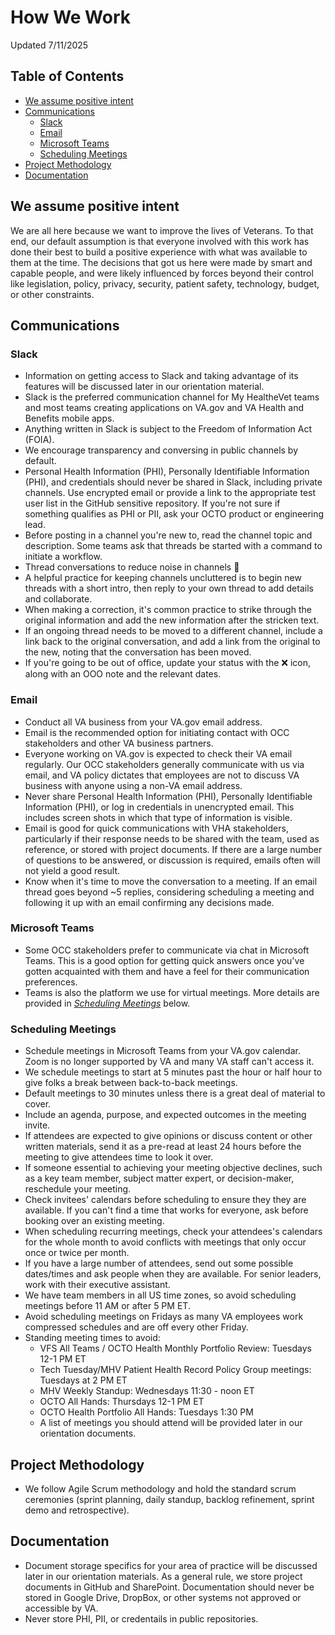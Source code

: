 # How We Work
Updated 7/11/2025

## Table of Contents
- [We assume positive intent](https://github.com/department-of-veterans-affairs/va.gov-team/blob/master/teams/health-products/health-portal/how-we-work.md#we-assume-positive-intent)
- [Communications](https://github.com/department-of-veterans-affairs/va.gov-team/blob/master/teams/health-products/health-portal/how-we-work.md#communications)
    - [Slack](https://github.com/department-of-veterans-affairs/va.gov-team/blob/master/teams/health-products/health-portal/how-we-work.md#slack)
    - [Email](https://github.com/department-of-veterans-affairs/va.gov-team/blob/master/teams/health-products/health-portal/how-we-work.md#email)
    - [Microsoft Teams](https://github.com/department-of-veterans-affairs/va.gov-team/blob/master/teams/health-products/health-portal/how-we-work.md#microsoft-teams)
    - [Scheduling Meetings](https://github.com/department-of-veterans-affairs/va.gov-team/blob/master/teams/health-products/health-portal/how-we-work.md#scheduling-meetings)
- [Project Methodology](https://github.com/department-of-veterans-affairs/va.gov-team/blob/master/teams/health-products/health-portal/how-we-work.md#project-methodology)
- [Documentation](https://github.com/department-of-veterans-affairs/va.gov-team/blob/master/teams/health-products/health-portal/how-we-work.md#documentation)
  
## We assume positive intent
We are all here because we want to improve the lives of Veterans.  To that end, our default assumption is that everyone involved with this work has done their best to build a positive experience with what was available to them at the time.  The decisions that got us here were made by smart and capable people, and were likely influenced by forces beyond their control like legislation, policy, privacy, security, patient safety, technology, budget, or other constraints.

## Communications
### Slack
- Information on getting access to Slack and taking advantage of its features will be discussed later in our orientation material.
- Slack is the preferred communication channel for My HealtheVet teams and most teams creating applications on VA.gov and VA Health and Benefits mobile apps.
- Anything written in Slack is subject to the Freedom of Information Act (FOIA).
- We encourage transparency and conversing in public channels by default.
- Personal Health Information (PHI), Personally Identifiable Information (PHI), and credentials should never be shared in Slack, including private channels.  Use encrypted email or provide a link to the appropriate test user list in the GitHub sensitive repository.  If you're not sure if something qualifies as PHI or PII, ask your OCTO product or engineering lead.
- Before posting in a channel you're new to, read the channel topic and description.  Some teams ask that threads be started with a command to initiate a workflow.
- Thread conversations to reduce noise in channels 🧵
- A helpful practice for keeping channels uncluttered is to begin new threads with a short intro, then reply to your own thread to add details and collaborate.
- When making a correction, it's common practice to strike through the original information and add the new information after the stricken text.
- If an ongoing thread needs to be moved to a different channel, include a link back to the original conversation, and add a link from the original to the new, noting that the conversation has been moved.
- If you're going to be out of office, update your status with the ❌ icon, along with an OOO note and the relevant dates.

### Email
- Conduct all VA business from your VA.gov email address.
- Email is the recommended option for initiating contact with OCC stakeholders and other VA business partners.
- Everyone working on VA.gov is expected to check their VA email regularly.  Our OCC stakeholders generally communicate with us via email, and VA policy dictates that employees are not to discuss VA business with anyone using a non-VA email address.
- Never share Personal Health Information (PHI), Personally Identifiable Information (PHI), or log in credentials in unencrypted email.  This includes screen shots in which that type of information is visible.
- Email is good for quick communications with VHA stakeholders, particularly if their response needs to be shared with the team, used as reference, or stored with project documents.  If there are a large number of questions to be answered, or discussion is required, emails often will not yield a good result.
- Know when it's time to move the conversation to a meeting. If an email thread goes beyond ~5 replies, considering scheduling a meeting and following it up with an email confirming any decisions made.

### Microsoft Teams
- Some OCC stakeholders prefer to communicate via chat in Microsoft Teams.  This is a good option for getting quick answers once you've gotten acquainted with them and have a feel for their communication preferences.
- Teams is also the platform we use for virtual meetings.  More details are provided in [_Scheduling Meetings_](https://github.com/department-of-veterans-affairs/va.gov-team/blob/master/teams/health-products/health-portal/how-we-work.md#scheduling-meetings) below.

### Scheduling Meetings
- Schedule meetings in Microsoft Teams from your VA.gov calendar.  Zoom is no longer supported by VA and many VA staff can't access it.
- We schedule meetings to start at 5 minutes past the hour or half hour to give folks a break between back-to-back meetings.
- Default meetings to 30 minutes unless there is a great deal of material to cover.
- Include an agenda, purpose, and expected outcomes in the meeting invite.
- If attendees are expected to give opinions or discuss content or other written materials, send it as a pre-read at least 24 hours before the meeting to give attendees time to look it over. 
- If someone essential to achieving your meeting objective declines, such as a key team member, subject matter expert, or decision-maker, reschedule your meeting.
- Check invitees' calendars before scheduling to ensure they they are available. If you can't find a time that works for everyone, ask before booking over an existing meeting.
- When scheduling recurring meetings, check your attendees's calendars for the whole month to avoid conflicts with meetings that only occur once or twice per month.
- If you have a large number of attendees, send out some possible dates/times and ask people when they are available.  For senior leaders, work with their executive assistant.
- We have team members in all US time zones, so avoid scheduling meetings before 11 AM or after 5 PM ET.
- Avoid scheduling meetings on Fridays as many VA employees work compressed schedules and are off every other Friday.
- Standing meeting times to avoid:
    - VFS All Teams / OCTO Health Monthly Portfolio Review: Tuesdays 12-1 PM ET
    - Tech Tuesday/MHV Patient Health Record Policy Group meetings: Tuesdays at 2 PM ET
    - MHV Weekly Standup: Wednesdays 11:30 - noon ET
    - OCTO All Hands: Thursdays 12-1 PM ET
    - OCTO Health Portfolio All Hands: Tuesdays 1:30 PM
  - A list of meetings you should attend will be provided later in our orientation documents.

## Project Methodology
- We follow Agile Scrum methodology and hold the standard scrum ceremonies (sprint planning, daily standup, backlog refinement, sprint demo and retrospective).

## Documentation
- Document storage specifics for your area of practice will be discussed later in our orientation materials.  As a general rule, we store project documents in GitHub and SharePoint.   Documentation should never be stored in Google Drive, DropBox, or other systems not approved or accessible by VA.
- Never store PHI, PII, or credentails in public repositories.
